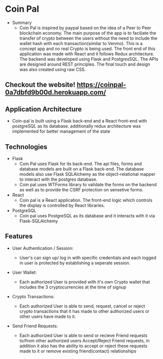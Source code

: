 # Coin Pal
- Summary
    * Coin Pal is inspired by paypal based on the idea of a Peer to Peer blockchain economy. The main purpose of the app is to faciliate the transfer of crypto between the users without the need to include the wallet hash with each transaction(similar to Venmo). This is a concept app and no real Crypto is being used. The front end of this application was made with React and it follows Redux architecture. The backend was developed using Flask and PostgresSQL. The APIs are designed around REST principles. The final touch and design was also created using raw CSS.

## Checkout the website! https://coinpal-0a7dbfd9b00d.herokuapp.com/

## Application Architecture
- Coin-pal is built using a Flask back-end and a React front-end with postgreSQL as its database. additionally redux architecture was implemented for better management of the state

## Technologies

- Flask
    * Coin Pal uses Flask for its back-end. The api files, forms and database models are built on a Flask back-end. The database models also use Flask SQLAlchemy as the object-relational mapper to interact with the postgres database.
    * Coin pal uses WTForms library to validate the forms on the backend as well as to provide the CSRF protection on sensetive forms.
- React
    * Coin pal is a React application. The front-end logic which controls the display is controlled by React libraries.
- PostgreSQL
    * Coin pal uses PostgreSQL as its database and it interacts with it via Flask-SQLAlchemy

## Features
- User Authentication / Session: 
    * User's can sign up/ log in with specific credentials and each logged in user is protected by establishing a seperate session.

- User Wallet: 
    * Each authorized User is provided with it's own Crypto wallet that includes the 3 cryptocurrencies at the time of signup

- Crypto Transactions: 
    * Each authorized User is able to send, request, cancel or reject crypto transactions that it has made to other authorized users or other users have made to it.

- Send Friend Requests: 
    * Each authorized User is able to send or recieve Friend requests to/from other authorized users
    Accept/Reject Friend requests, in addition it also has the ability to accept or reject these requests made to it or remove existing friend(contact) relationships
    
